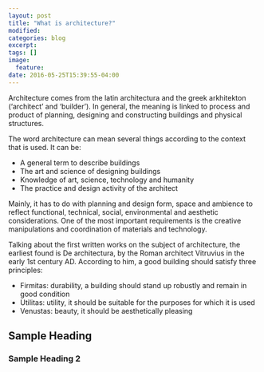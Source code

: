 ```yaml
---
layout: post
title: "What is architecture?"
modified:
categories: blog
excerpt:
tags: []
image:
  feature:
date: 2016-05-25T15:39:55-04:00
---
```


Architecture comes from the latin architectura and the greek arkhitekton (‘architect’ and ‘builder’). In general, the meaning is linked to process and product of planning, designing and constructing buildings and physical structures.

The word architecture can mean several things according to the context that is used. It can be:

* A general term to describe buildings
* The art and science of designing buildings
* Knowledge of art, science, technology and humanity
* The practice and design activity of the architect

Mainly, it has to do with planning and design form, space and ambience to reflect functional, technical, social, environmental and aesthetic considerations. One of the most important requirements is the creative manipulations and coordination of materials and technology.

Talking about the first written works on the subject of architecture, the earliest found is De architectura, by the Roman architect Vitruvius in the early 1st century AD. According to him, a good building should satisfy three principles:

* Firmitas: durability, a building should stand up robustly and remain in good condition
* Utilitas: utility, it should be suitable for the purposes for which it is used
* Venustas: beauty, it should be aesthetically pleasing



## Sample Heading

### Sample Heading 2

[jekyll-gh]: https://github.com/jekyll/jekyll
[jekyll]:    http://jekyllrb.com
